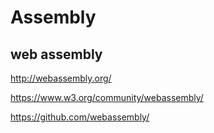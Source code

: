# Assembly  





## web assembly 



http://webassembly.org/


https://www.w3.org/community/webassembly/



https://github.com/webassembly/



